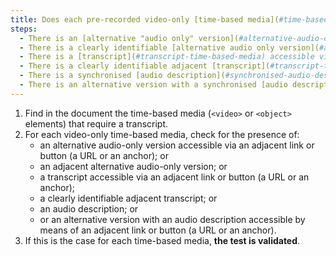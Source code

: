 ```yaml
---
title: Does each pre-recorded video-only [time-based media](#time-based-media-audio-video-and-synchronised) meet, if necessary, one of these conditions (excluding special cases)?
steps:
  - There is an [alternative "audio only" version](#alternative-audio-only-version) accessible via an [adjacent link or button](#adjacent-link-or-button).
  - There is a clearly identifiable [alternative audio only version](#alternative-audio-only-version) adjacent.
  - There is a [transcript](#transcript-time-based-media) accessible via an [adjacent link or button](#adjacent-link-or-button).
  - There is a clearly identifiable adjacent [transcript](#transcript-time-based-media).
  - There is a synchronised [audio description](#synchronised-audio-description-time-based-media).
  - There is an alternative version with a synchronised [audio description](#synchronised-audio-description-time-based-media) accessible via an [adjacent link or button](#adjacent-link-or-button).
---
```


1. Find in the document the time-based media (`<video>` or `<object>` elements) that require a transcript.
2. For each video-only time-based media, check for the presence of:
   - an alternative audio-only version accessible via an adjacent link or button (a URL or an anchor); or
   - an adjacent alternative audio-only version; or
   - a transcript accessible via an adjacent link or button (a URL or an anchor);
   - a clearly identifiable adjacent transcript; or
   - an audio description; or
   - or an alternative version with an audio description accessible by means of an adjacent link or button (a URL or an anchor).
3. If this is the case for each time-based media, **the test is validated**.
